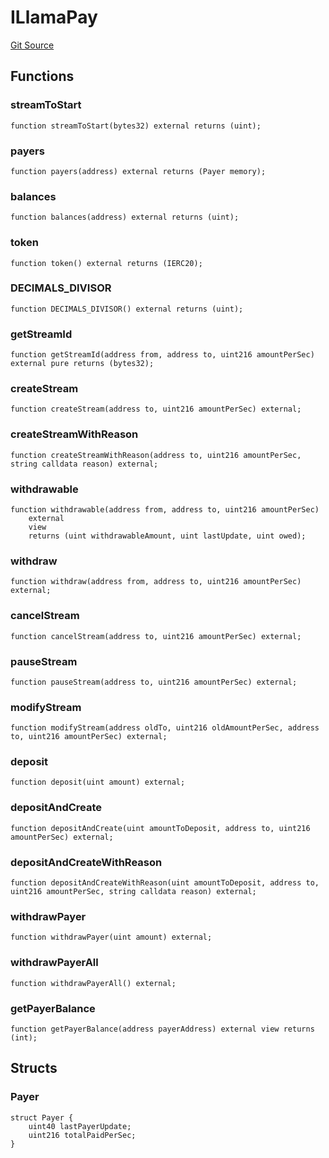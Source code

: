 # ILlamaPay
[Git Source](https://github.com/FloorDAO/floor-v2/blob/c8169a0594ad07a37d169672a50f4155c41be809/src/interfaces/llamapay/LlamaPay.sol)


## Functions
### streamToStart


```solidity
function streamToStart(bytes32) external returns (uint);
```

### payers


```solidity
function payers(address) external returns (Payer memory);
```

### balances


```solidity
function balances(address) external returns (uint);
```

### token


```solidity
function token() external returns (IERC20);
```

### DECIMALS_DIVISOR


```solidity
function DECIMALS_DIVISOR() external returns (uint);
```

### getStreamId


```solidity
function getStreamId(address from, address to, uint216 amountPerSec) external pure returns (bytes32);
```

### createStream


```solidity
function createStream(address to, uint216 amountPerSec) external;
```

### createStreamWithReason


```solidity
function createStreamWithReason(address to, uint216 amountPerSec, string calldata reason) external;
```

### withdrawable


```solidity
function withdrawable(address from, address to, uint216 amountPerSec)
    external
    view
    returns (uint withdrawableAmount, uint lastUpdate, uint owed);
```

### withdraw


```solidity
function withdraw(address from, address to, uint216 amountPerSec) external;
```

### cancelStream


```solidity
function cancelStream(address to, uint216 amountPerSec) external;
```

### pauseStream


```solidity
function pauseStream(address to, uint216 amountPerSec) external;
```

### modifyStream


```solidity
function modifyStream(address oldTo, uint216 oldAmountPerSec, address to, uint216 amountPerSec) external;
```

### deposit


```solidity
function deposit(uint amount) external;
```

### depositAndCreate


```solidity
function depositAndCreate(uint amountToDeposit, address to, uint216 amountPerSec) external;
```

### depositAndCreateWithReason


```solidity
function depositAndCreateWithReason(uint amountToDeposit, address to, uint216 amountPerSec, string calldata reason) external;
```

### withdrawPayer


```solidity
function withdrawPayer(uint amount) external;
```

### withdrawPayerAll


```solidity
function withdrawPayerAll() external;
```

### getPayerBalance


```solidity
function getPayerBalance(address payerAddress) external view returns (int);
```

## Structs
### Payer

```solidity
struct Payer {
    uint40 lastPayerUpdate;
    uint216 totalPaidPerSec;
}
```

